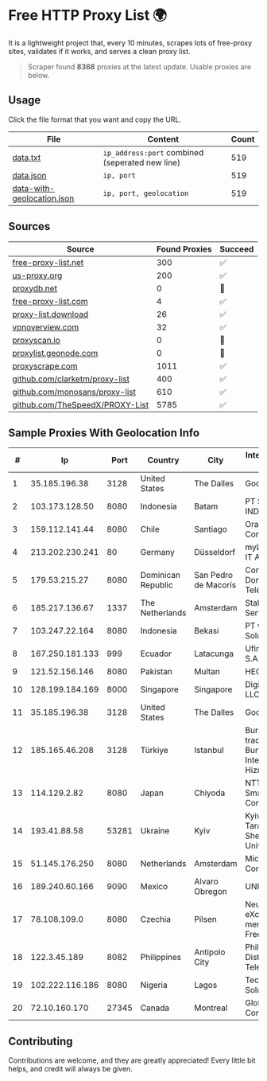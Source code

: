 
# Free HTTP Proxy List 🌍

It is a lightweight project that, every 10 minutes, scrapes lots of free-proxy sites, validates if it works, and serves a clean proxy list.


> Scraper found **8368** proxies at the latest update. Usable proxies are below.

## Usage

Click the file format that you want and copy the URL.


|File|Content|Count|
|----|-------|-----|
|[data.txt](https://raw.githubusercontent.com/themiralay/Proxy-List-World/master/data.txt)|`ip_address:port` combined (seperated new line)|519|
|[data.json](https://raw.githubusercontent.com/themiralay/Proxy-List-World/master/data.json)|`ip, port`|519|
|[data-with-geolocation.json](https://raw.githubusercontent.com/themiralay/Proxy-List-World/master/data-with-geolocation.json)|`ip, port, geolocation`|519|

## Sources

|Source|Found Proxies|Succeed|
|------|-------------|-------|
|[free-proxy-list.net](https://free-proxy-list.net)|300|✅|
|[us-proxy.org](https://www.us-proxy.org)|200|✅|
|[proxydb.net](http://proxydb.net)|0|🚫|
|[free-proxy-list.com](https://free-proxy-list.com/?page=&port=&type%5B%5D=http&type%5B%5D=https&up_time=0&search=Search)|4|✅|
|[proxy-list.download](https://www.proxy-list.download/HTTP)|26|✅|
|[vpnoverview.com](https://vpnoverview.com/privacy/anonymous-browsing/free-proxy-servers)|32|✅|
|[proxyscan.io](https://www.proxyscan.io)|0|🚫|
|[proxylist.geonode.com](https://proxylist.geonode.com/api/proxy-list?limit=300&page=1&sort_by=lastChecked&sort_type=desc&protocols=http,https)|0|🚫|
|[proxyscrape.com](https://api.proxyscrape.com/v2/?request=displayproxies&protocol=http&timeout=10000&country=all&ssl=all&anonymity=all)|1011|✅|
|[github.com/clarketm/proxy-list](https://raw.githubusercontent.com/clarketm/proxy-list/master/proxy-list-raw.txt)|400|✅|
|[github.com/monosans/proxy-list](https://raw.githubusercontent.com/monosans/proxy-list/main/proxies/http.txt)|610|✅|
|[github.com/TheSpeedX/PROXY-List](https://raw.githubusercontent.com/TheSpeedX/PROXY-List/master/http.txt)|5785|✅|


## Sample Proxies With Geolocation Info

|#|Ip|Port|Country|City|Internet Service Provider|
|-|--|----|-------|----|-------------------------|
|1|35.185.196.38|3128|United States|The Dalles|Google LLC|
|2|103.173.128.50|8080|Indonesia|Batam|PT SOLNET INDONESIA|
|3|159.112.141.44|8080|Chile|Santiago|Oracle Corporation|
|4|213.202.230.241|80|Germany|Düsseldorf|myLoc managed IT AG|
|5|179.53.215.27|8080|Dominican Republic|San Pedro de Macorís|Compañía Dominicana de Teléfonos S. A.|
|6|185.217.136.67|1337|The Netherlands|Amsterdam|Stallion Network Services Limited|
|7|103.247.22.164|8080|Indonesia|Bekasi|PT wifian Solution|
|8|167.250.181.133|999|Ecuador|Latacunga|Ufinet Panama S.A.|
|9|121.52.156.146|8080|Pakistan|Multan|HEC|
|10|128.199.184.169|8000|Singapore|Singapore|DigitalOcean, LLC|
|11|35.185.196.38|3128|United States|The Dalles|Google LLC|
|12|185.165.46.208|3128|Türkiye|Istanbul|Burak Buylu trading as BurtiNET Internet Hizmetleri|
|13|114.129.2.82|8080|Japan|Chiyoda|NTT SmartConnect Corporation|
|14|193.41.88.58|53281|Ukraine|Kyiv|Kyiv National Taras Shevchenko University|
|15|51.145.176.250|8080|Netherlands|Amsterdam|Microsoft Corporation|
|16|189.240.60.166|9090|Mexico|Alvaro Obregon|UNINET|
|17|78.108.109.0|8080|Czechia|Pilsen|Neutral Free eXchange members - FreeTel alternate|
|18|122.3.45.189|8082|Philippines|Antipolo City|Philippine Long Distance Telephone Co.|
|19|102.222.116.186|8080|Nigeria|Lagos|Tecpoint Global Solution limited|
|20|72.10.160.170|27345|Canada|Montreal|GloboTech Communications|



## Contributing

Contributions are welcome, and they are greatly appreciated! Every
little bit helps, and credit will always be given.

